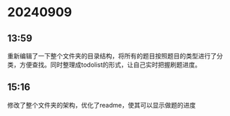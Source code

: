 # 20240909

## 13:59

重新编辑了一下整个文件夹的目录结构，将所有的题目按照题目的类型进行了分类，方便查找。同时整理成todolist的形式，让自己实时把握刷题进度。

## 15:16

修改了整个文件夹的架构，优化了readme，使其可以显示做题的进度
